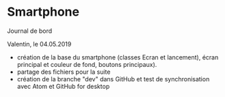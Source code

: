 # Smartphone
Journal de bord

Valentin, le 04.05.2019
 - création de la base du smartphone (classes Ecran et lancement), écran principal et couleur de fond, boutons principaux).
 - partage des fichiers pour la suite
 - création  de la branche "dev" dans GitHub et test de synchronisation avec Atom et GitHub for desktop
